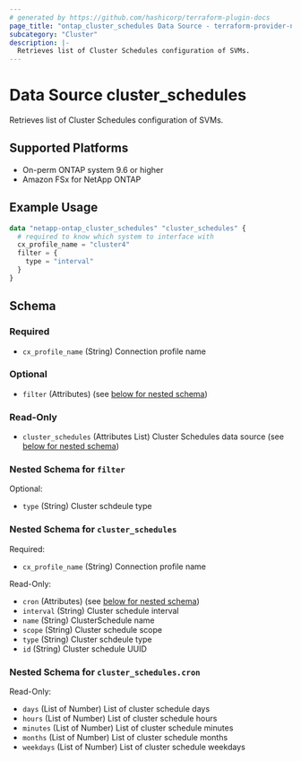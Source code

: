 ```yaml
---
# generated by https://github.com/hashicorp/terraform-plugin-docs
page_title: "ontap_cluster_schedules Data Source - terraform-provider-netapp-ontap"
subcategory: "Cluster"
description: |-
  Retrieves list of Cluster Schedules configuration of SVMs.
---
```


# Data Source cluster_schedules

Retrieves list of Cluster Schedules configuration of SVMs.

## Supported Platforms
* On-perm ONTAP system 9.6 or higher
* Amazon FSx for NetApp ONTAP

## Example Usage
```terraform
data "netapp-ontap_cluster_schedules" "cluster_schedules" {
  # required to know which system to interface with
  cx_profile_name = "cluster4"
  filter = {
    type = "interval"
  }
}
```


<!-- schema generated by tfplugindocs -->
## Schema

### Required

- `cx_profile_name` (String) Connection profile name

### Optional

- `filter` (Attributes) (see [below for nested schema](#nestedatt--filter))

### Read-Only

- `cluster_schedules` (Attributes List) Cluster Schedules data source (see [below for nested schema](#nestedatt--cluster_schedules))

<a id="nestedatt--filter"></a>
### Nested Schema for `filter`

Optional:

- `type` (String) Cluster schdeule type


<a id="nestedatt--cluster_schedules"></a>
### Nested Schema for `cluster_schedules`

Required:

- `cx_profile_name` (String) Connection profile name

Read-Only:

- `cron` (Attributes) (see [below for nested schema](#nestedatt--cluster_schedules--cron))
- `interval` (String) Cluster schedule interval
- `name` (String) ClusterSchedule name
- `scope` (String) Cluster schedule scope
- `type` (String) Cluster schdeule type
- `id` (String) Cluster schedule UUID

<a id="nestedatt--cluster_schedules--cron"></a>
### Nested Schema for `cluster_schedules.cron`

Read-Only:

- `days` (List of Number) List of cluster schedule days
- `hours` (List of Number) List of cluster schedule hours
- `minutes` (List of Number) List of cluster schedule minutes
- `months` (List of Number) List of cluster schedule months
- `weekdays` (List of Number) List of cluster schedule weekdays


